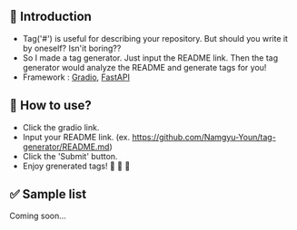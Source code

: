 ## 📝 Introduction
- Tag('#') is useful for describing your repository. But should you write it by oneself? Isn'it boring??
- So I made a tag generator. Just input the README link. Then the tag generator would analyze the README and generate tags for you!
- Framework : [Gradio](https://gradio.app/), [FastAPI](https://fastapi.tiangolo.com/)

## 🧐 How to use?
- Click the gradio link.
- Input your README link. (ex. https://github.com/Namgyu-Youn/tag-generator/README.md)
- Click the 'Submit' button.
- Enjoy grenerated tags! 🎉 🎉 🎉

## ✅ Sample list
Coming soon...